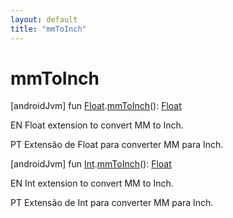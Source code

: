 ```yaml
---
layout: default
title: "mmToInch"
---
```


# mmToInch

[androidJvm]
fun [Float](https://kotlinlang.org/api/core/kotlin-stdlib/kotlin/-float/index.html).[mmToInch](mm-to-inch.md)(): [Float](https://kotlinlang.org/api/core/kotlin-stdlib/kotlin/-float/index.html)

EN Float extension to convert MM to Inch.

PT Extensão de Float para converter MM para Inch.

[androidJvm]
fun [Int](https://kotlinlang.org/api/core/kotlin-stdlib/kotlin/-int/index.html).[mmToInch](mm-to-inch.md)(): [Float](https://kotlinlang.org/api/core/kotlin-stdlib/kotlin/-float/index.html)

EN Int extension to convert MM to Inch.

PT Extensão de Int para converter MM para Inch.